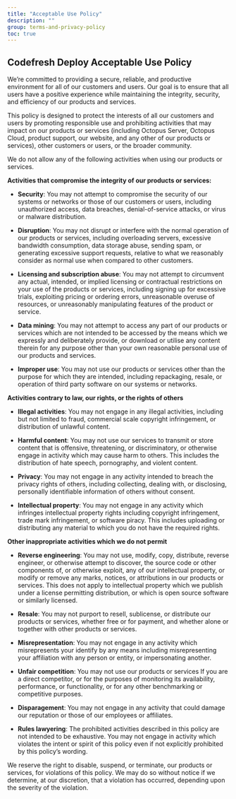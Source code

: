 ```yaml
---
title: "Acceptable Use Policy"
description: ""
group: terms-and-privacy-policy
toc: true
---
```







## Codefresh Deploy Acceptable Use Policy

We’re committed to providing a secure, reliable, and productive environment for all of our customers and users. Our goal is to ensure that all users have a positive experience while maintaining the integrity, security, and efficiency of our products and services.

This policy is designed to protect the interests of all our customers and users by promoting responsible use and prohibiting activities that may impact on our products or services (including Octopus Server, Octopus Cloud, product support, our website, and any other of our products or services), other customers or users, or the broader community. 

We do not allow any of the following activities when using our products or services.

**Activities that compromise the integrity of our products or services:**

* **Security**: You may not attempt to compromise the security of our systems or networks or those of our customers or users, including unauthorized access, data breaches, denial-of-service attacks, or virus or malware distribution. 

* **Disruption**: You may not disrupt or interfere with the normal operation of our products or services, including overloading servers, excessive bandwidth consumption, data storage abuse, sending spam, or generating excessive support requests, relative to what we reasonably consider as normal use when compared to other customers.

* **Licensing and subscription abuse**: You may not attempt to circumvent any actual, intended, or implied licensing or contractual restrictions on your use of the products or services, including signing up for excessive trials, exploiting pricing or ordering errors, unreasonable overuse of resources, or unreasonably manipulating features of the product or service. 

* **Data mining**: You may not attempt to access any part of our products or services which are not intended to be accessed by the means which we expressly and deliberately provide, or download or utilise any content therein for any purpose other than your own reasonable personal use of our products and services. 

* **Improper use**: You may not use our products or services other than the purpose for which they are intended, including repackaging, resale, or operation of third party software on our systems or networks. 

**Activities contrary to law, our rights, or the rights of others**

* **Illegal activities**: You may not engage in any illegal activities, including but not limited to fraud, commercial scale copyright infringement, or distribution of unlawful content.

* **Harmful content**: You may not use our services to transmit or store content that is offensive, threatening, or discriminatory, or otherwise engage in activity which may cause harm to others. This includes the distribution of hate speech, pornography, and violent content.

* **Privacy**: You may not engage in any activity intended to breach the privacy rights of others, including collecting, dealing with, or disclosing, personally identifiable information of others without consent. 

* **Intellectual property**: You may not engage in any activity which infringes intellectual property rights including copyright infringement, trade mark infringement, or software piracy. This includes uploading or distributing any material to which you do not have the required rights. 

**Other inappropriate activities which we do not permit**

* **Reverse engineering**: You may not use, modify, copy, distribute, reverse engineer, or otherwise attempt to discover, the source code or other components of, or otherwise exploit, any of our intellectual property, or modify or remove any marks, notices, or attributions in our products or services. This does not apply to intellectual property which we publish under a license permitting distribution, or which is open source software or similarly licensed. 

* **Resale**: You may not purport to resell, sublicense, or distribute our products or services, whether free or for payment, and whether alone or together with other products or services. 

* **Misrepresentation**: You may not engage in any activity which misrepresents your identify by any means including misrepresenting your affiliation with any person or entity, or impersonating another. 

* **Unfair competition**: You may not use our products or services If you are a direct competitor, or for the purposes of monitoring its availability, performance, or functionality, or for any other benchmarking or competitive purposes. 

* **Disparagement**: You may not engage in any activity that could damage our reputation or those of our employees or affiliates. 

* **Rules lawyering**: The prohibited activities described in this policy are not intended to be exhaustive. You may not engage in activity which violates the intent or spirit of this policy even if not explicitly prohibited by this policy’s wording.  

We reserve the right to disable, suspend, or terminate, our products or services, for violations of this policy. We may do so without notice if we determine, at our discretion, that a violation has occurred, depending upon the severity of the violation. 
